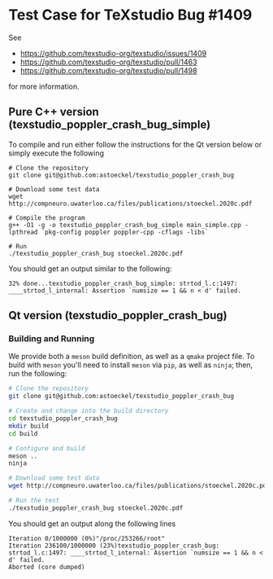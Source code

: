 Test Case for TeXstudio Bug #1409
=================================

See 
* https://github.com/texstudio-org/texstudio/issues/1409
* https://github.com/texstudio-org/texstudio/pull/1463
* https://github.com/texstudio-org/texstudio/pull/1498

for more information.

## Pure C++ version (texstudio_poppler_crash_bug_simple)

To compile and run either follow the instructions for the Qt version below or simply execute the following
```
# Clone the repository
git clone git@github.com:astoeckel/texstudio_poppler_crash_bug

# Download some test data
wget http://compneuro.uwaterloo.ca/files/publications/stoeckel.2020c.pdf

# Compile the program
g++ -O1 -g -o texstudio_poppler_crash_bug_simple main_simple.cpp -lpthread `pkg-config poppler poppler-cpp -cflags -libs`

# Run
./texstudio_poppler_crash_bug stoeckel.2020c.pdf
```

You should get an output similar to the following:
```
32% done...texstudio_poppler_crash_bug_simple: strtod_l.c:1497: ____strtod_l_internal: Assertion `numsize == 1 && n < d' failed.
```


## Qt version (texstudio_poppler_crash_bug)

### Building and Running

We provide both a `meson` build definition, as well as a `qmake` project file.
To build with `meson` you'll need to install `meson` via `pip`, as well as `ninja`; then, run the following:
```sh
# Clone the repository
git clone git@github.com:astoeckel/texstudio_poppler_crash_bug

# Create and change into the build directory
cd texstudio_poppler_crash_bug
mkdir build
cd build

# Configure and build
meson ..
ninja

# Download some test data
wget http://compneuro.uwaterloo.ca/files/publications/stoeckel.2020c.pdf

# Run the test
./texstudio_poppler_crash_bug stoeckel.2020c.pdf
```
You should get an output along the following lines
```
Iteration 0/1000000 (0%)"/proc/253266/root"
Iteration 236100/1000000 (23%)texstudio_poppler_crash_bug: strtod_l.c:1497: ____strtod_l_internal: Assertion `numsize == 1 && n < d' failed.
Aborted (core dumped)
```
